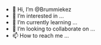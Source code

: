 - 👋 Hi, I’m @Brummiekez
- 👀 I’m interested in ...
- 🌱 I’m currently learning ...
- 💞️ I’m looking to collaborate on ...
- 📫 How to reach me ...

<!---
Brummiekez/Brummiekez is a ✨ special ✨ repository because its `README.md` (this file) appears on your GitHub profile.
You can click the Preview link to take a look at your changes.
--->
